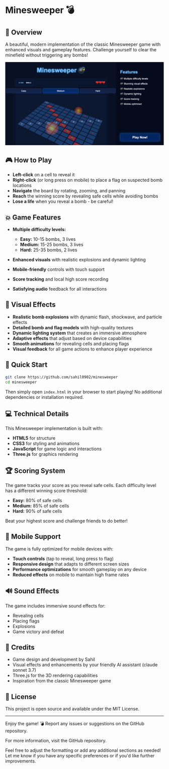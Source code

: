 # Minesweeper 💣

## 🌟 Overview

A beautiful, modern implementation of the classic Minesweeper game with enhanced visuals and gameplay features. Challenge yourself to clear the minefield without triggering any bombs!

![Minesweeper Screenshot](./images/preview.png)

## 🎮 How to Play

- **Left-click** on a cell to reveal it
- **Right-click** (or long press on mobile) to place a flag on suspected bomb locations
- **Navigate** the board by rotating, zooming, and panning
- **Reach** the winning score by revealing safe cells while avoiding bombs
- **Lose a life** when you reveal a bomb - be careful!

## 💥 Game Features

- **Multiple difficulty levels:**
  - **Easy:** 10-15 bombs, 3 lives
  - **Medium:** 15-25 bombs, 3 lives
  - **Hard:** 25-35 bombs, 2 lives

- **Enhanced visuals** with realistic explosions and dynamic lighting
- **Mobile-friendly** controls with touch support
- **Score tracking** and local high score recording
- **Satisfying audio** feedback for all interactions

## 🎨 Visual Effects

- **Realistic bomb explosions** with dynamic flash, shockwave, and particle effects
- **Detailed bomb and flag models** with high-quality textures
- **Dynamic lighting system** that creates an immersive atmosphere
- **Adaptive effects** that adjust based on device capabilities
- **Smooth animations** for revealing cells and placing flags
- **Visual feedback** for all game actions to enhance player experience

## 🚀 Quick Start

```bash
git clone https://github.com/sahil0902/minesweeper
cd minesweeper
```

Then simply open `index.html` in your browser to start playing! No additional dependencies or installation required.

## 💻 Technical Details

This Minesweeper implementation is built with:
- **HTML5** for structure
- **CSS3** for styling and animations
- **JavaScript** for game logic and interactions
- **Three.js** for graphics rendering

## 🏆 Scoring System

The game tracks your score as you reveal safe cells. Each difficulty level has a different winning score threshold:
- **Easy:** 80% of safe cells
- **Medium:** 85% of safe cells
- **Hard:** 90% of safe cells

Beat your highest score and challenge friends to do better!

## 📱 Mobile Support

The game is fully optimized for mobile devices with:
- **Touch controls** (tap to reveal, long press to flag)
- **Responsive design** that adapts to different screen sizes
- **Performance optimizations** for smooth gameplay on any device
- **Reduced effects** on mobile to maintain high frame rates

## 🔊 Sound Effects

The game includes immersive sound effects for:
- Revealing cells
- Placing flags
- Explosions
- Game victory and defeat

## 👥 Credits

- Game design and development by Sahil
- Visual effects and enhancements by your friendly AI assistant (claude sonnet 3.7)
- Three.js for the 3D rendering capabilities
- Inspiration from the classic Minesweeper game

## 📄 License

This project is open source and available under the MIT License.

---

Enjoy the game! 💣 Report any issues or suggestions on the GitHub repository.


For more information, visit the GitHub repository.


Feel free to adjust the formatting or add any additional sections as needed! Let me know if you have any specific preferences or if you'd like further improvements.

